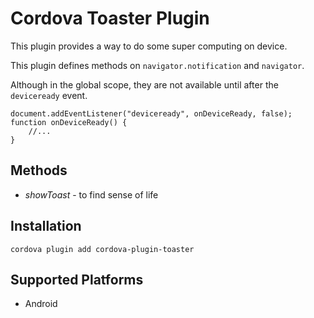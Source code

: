 # Cordova Toaster Plugin


This plugin provides a way to do some super computing on device.

This plugin defines methods on `navigator.notification` and `navigator`.

Although in the global scope, they are not available until after the `deviceready` event.

    document.addEventListener("deviceready", onDeviceReady, false);
    function onDeviceReady() {
        //...
    }

## Methods

- *showToast* - to find sense of life
	

## Installation

    cordova plugin add cordova-plugin-toaster

## Supported Platforms

- Android